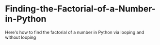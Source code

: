 # Finding-the-Factorial-of-a-Number-in-Python
Here's how to find the factorial of a number in Python via looping and without looping
